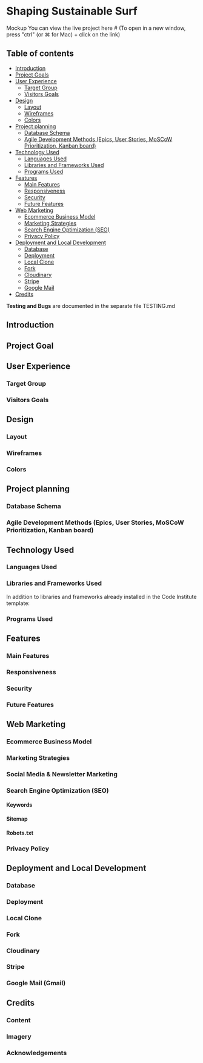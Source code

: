 # Shaping Sustainable Surf

Mockup
You can view the live project here #
(To open in a new window, press "ctrl" (or ⌘ for Mac) + click on the link)

## Table of contents

- [Introduction](#introduction)
- [Project Goals](#project-goal)
- [User Experience](#user-experience)
  - [Target Group](#target-group)
  - [Visitors Goals](#visitors-goals)
- [Design](#design)
  - [Layout](#layout)
  - [Wireframes](#wireframes)
  - [Colors](#colors)
- [Project planning](#project-planning)
  - [Database Schema](#database-schema)
  - [Agile Development Methods (Epics, User Stories, MoSCoW Prioritization, Kanban board)](#agile-development-methods)
-	[Technology Used](#technology-used)
    -	[Languages Used](#languages-used)
    -	[Libraries and Frameworks Used](#libraries-and-frameworks-used)
    -	[Programs Used](#programs-used)
- [Features](#features)
  - [Main Features](#main-features)
  - [Responsiveness](#responsiveness)
  - [Security](#security)
  - [Future Features](#future-features)
-	[Web Marketing](#web-marketing)
    -	[Ecommerce Business Model](#ecommerce-business-model)
    -	[Marketing Strategies](#marketing-strategies)
    -	[Search Engine Optimization (SEO)](#search-engine-optimization-seo)
    -	[Privacy Policy](#privacy-policy)
- [Deployment and Local Development](#deployment-and-local-development)
  - [Database](#neon-database)
  - [Deployment](#deployement-using-heroku)
  - [Local Clone](#local-clone)
  - [Fork](#fork)
  -	[Cloudinary](#cloudinary)
  -	[Stripe](#stripe)
  - [Google Mail](#gmail)
- [Credits](#credits)

**Testing and Bugs** are documented in the separate file TESTING.md


## Introduction
## Project Goal

## User Experience
### Target Group
### Visitors Goals

## Design
### Layout
### Wireframes
### Colors

## Project planning
### Database Schema
### Agile Development Methods (Epics, User Stories, MoSCoW Prioritization, Kanban board)

## Technology Used
### Languages Used
### Libraries and Frameworks Used
In addition to libraries and frameworks already installed in the Code Institute template:
### Programs Used

## Features
### Main Features
### Responsiveness
### Security
### Future Features

## Web Marketing
### Ecommerce Business Model
### Marketing Strategies
### Social Media & Newsletter Marketing
### Search Engine Optimization (SEO)
#### Keywords
#### Sitemap
#### Robots.txt
### Privacy Policy

## Deployment and Local Development
### Database
### Deployment
### Local Clone
### Fork
### Cloudinary
### Stripe
### Google Mail (Gmail)

## Credits
### Content
### Imagery
### Acknowledgements

